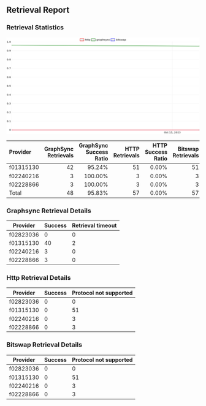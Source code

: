 ## Retrieval Report
### Retrieval Statistics
<img src="https://raw.githubusercontent.com/data-preservation-programs/filplus-checker-assets/main/filecoin-project/filecoin-plus-large-datasets/issues/2149/1697616996778.png"/>

| Provider  | GraphSync Retrievals | GraphSync Success Ratio | HTTP Retrievals | HTTP Success Ratio | Bitswap Retrievals | Bitswap Success Ratio |
| :-------- | -------------------: | ----------------------: | --------------: | -----------------: | -----------------: | --------------------: |
| f01315130 |                   42 |                  95.24% |              51 |              0.00% |                 51 |                 0.00% |
| f02240216 |                    3 |                 100.00% |               3 |              0.00% |                  3 |                 0.00% |
| f02228866 |                    3 |                 100.00% |               3 |              0.00% |                  3 |                 0.00% |
| Total     |                   48 |                  95.83% |              57 |              0.00% |                 57 |                 0.00% |

### Graphsync Retrieval Details
| Provider  | Success | Retrieval timeout |
| --------- | ------- | ----------------- |
| f02823036 | 0       | 0                 |
| f01315130 | 40      | 2                 |
| f02240216 | 3       | 0                 |
| f02228866 | 3       | 0                 |

### Http Retrieval Details
| Provider  | Success | Protocol not supported |
| --------- | ------- | ---------------------- |
| f02823036 | 0       | 0                      |
| f01315130 | 0       | 51                     |
| f02240216 | 0       | 3                      |
| f02228866 | 0       | 3                      |

### Bitswap Retrieval Details
| Provider  | Success | Protocol not supported |
| --------- | ------- | ---------------------- |
| f02823036 | 0       | 0                      |
| f01315130 | 0       | 51                     |
| f02240216 | 0       | 3                      |
| f02228866 | 0       | 3                      |
